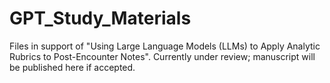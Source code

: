 # GPT_Study_Materials
Files in support of "Using Large Language Models (LLMs) to Apply Analytic Rubrics to Post-Encounter Notes". Currently under review; manuscript will be published here if accepted.
